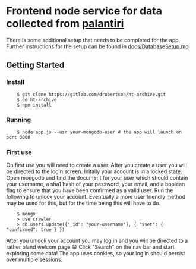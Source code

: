 # Frontend node service for data collected from [palantiri](https://gitlab.com/danlrobertson/palantiri)

There is some additional setup that needs to be completed for the app. Further instructions for the setup can
be found in [docs/DatabaseSetup.md](docs/DatabaseSetup.md).

## Getting Started

### Install

```
    $ git clone https://gitlab.com/drobertson/ht-archive.git
    $ cd ht-archive
    $ npm install
```

### Running

```
    $ node app.js --usr your-mongodb-user # the app will launch on port 3000
```

### First use

On first use you will need to create a user. After you create a user you will be directed to the login screen.
Initally your account is in a locked state. Open mongodb and find the document for your user which should contain
your username, a sha1 hash of your password, your email, and a boolean flag to ensure that you have been confirmed
as a valid user. Run the following to unlock your account. Eventually a more user friendly method may be used for
this, but for the time being this will have to do.

```
    $ mongo
    > use crawler
    > db.users.update({"_id": "your-username"}, { "$set": { "confirmed": true } })
```

After you unlock your account you may log in and you will be directed to a rather bland welcom page :smile:
Click "Search" on the nav bar and start exploring some data! The app uses cookies, so your log in should
persist over multiple sessions.
